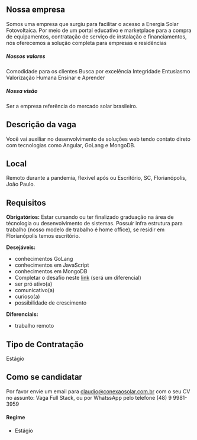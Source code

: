 ## Nossa empresa

Somos uma empresa que surgiu para facilitar o acesso a Energia Solar Fotovoltaica. Por meio de um portal educativo e marketplace para a compra de equipamentos, contratação de serviço de instalação e financiamentos, nós oferecemos a solução completa para empresas e residências

##### Nossos valores
Comodidade para os clientes
Busca por excelência
Integridade
Entusiasmo
Valorização Humana
Ensinar e Aprender

##### Nossa visão
Ser a empresa referência do mercado solar brasileiro.

## Descrição da vaga

Você vai auxiliar no desenvolvimento de soluções web tendo contato direto com tecnologias como Angular, GoLang e MongoDB.

## Local

Remoto durante a pandemia, flexível após ou Escritório, SC, Florianópolis, João Paulo.

## Requisitos

**Obrigatórios:**
Estar cursando ou ter finalizado graduação na área de técnologia ou desenvolvimento de sistemas.
Possuir infra estrutura para trabalho (nosso modelo de trabalho é home office), se residir em Florianópolis temos escritório.



**Desejáveis:**
- conhecimentos GoLang
- conhecimentos em JavaScript
- conhecimentos em MongoDB
- Completar o desafio neste [link](https://github.com/Conexao-Solar/challenge-user-crud) (será um diferencial)
- ser pró ativo(a)
- comunicativo(a)
- curioso(a)
- possibilidade de crescimento

**Diferenciais:**
- trabalho remoto

## Tipo de Contratação

Estágio

## Como se candidatar

Por favor envie um email para claudio@conexaosolar.com.br com o seu CV no assunto: Vaga Full Stack, ou por WhatssApp pelo telefone (48) 9 9981-3959

#### Regime
- Estágio


